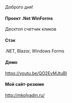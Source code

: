 Доброго дня!

#### Проект .Net WinForms
Десктоп счетчик кликов

#### Стэк
.NET, Blazor, Windows Forms

#### Демо
https://youtu.be/QO2EvMJtuBI

#### Мой сайт-резюме
<a href="http://mkolyadin.ru/" target="_blank">http://mkolyadin.ru/</a> 

